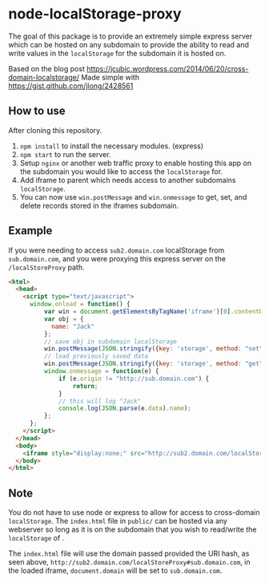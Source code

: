 # node-localStorage-proxy

The goal of this package is to provide an extremely simple express server which can be hosted on any subdomain to provide the ability to read and write values in the `localStorage` for the subdomain it is hosted on.

Based on the blog post https://jcubic.wordpress.com/2014/06/20/cross-domain-localstorage/
Made simple with https://gist.github.com/jlong/2428561

## How to use
After cloning this repository.

1. `npm install` to install the necessary modules. (express)
2. `npm start` to run the server.
3. Setup `nginx` or another web traffic proxy to enable hosting this app on the subdomain you would like to access the `localStorage` for.
4. Add iframe to parent which needs access to another subdomains `localStorage`.
5. You can now use `win.postMessage` and `win.onmessage` to get, set, and delete records stored in the iframes subdomain.

## Example
If you were needing to access `sub2.domain.com` localStorage from `sub.domain.com`, and you were proxying this express server on the `/localStoreProxy` path.
```html
<html>
  <head>
    <script type="text/javascript">
      window.onload = function() {
          var win = document.getElementsByTagName('iframe')[0].contentWindow;
          var obj = {
            name: "Jack"
          };
          // save obj in subdomain localStorage
          win.postMessage(JSON.stringify({key: 'storage', method: "set", data: obj}), "*");
          // load previously saved data
          win.postMessage(JSON.stringify({key: 'storage', method: "get"}), "*");
          window.onmessage = function(e) {
              if (e.origin != "http://sub.domain.com") {
                  return;
              }
              // this will log "Jack"
              console.log(JSON.parse(e.data).name);
          };
      };
    </script>
  </head>
  <body>
    <iframe style="display:none;" src="http://sub2.domain.com/localStoreProxy#sub.domain.com"></iframe>
  </body>
</html>
```

## Note
You do not have to use node or express to allow for access to cross-domain `localStorage`. 
The `index.html` file in `public/` can be hosted via any webserver so long as it is on the subdomain that you wish to read/write the `localStorage` of .

The `index.html` file will use the domain passed provided the URI hash, as seen above, `http://sub2.domain.com/localStoreProxy#sub.domain.com`, in the loaded iframe, `document.domain` will be set to `sub.domain.com`. 